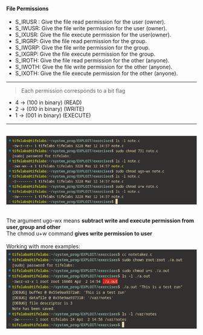 #### File Permissions

- S_IRUSR : Give the file read permission for the user (owner).
- S_IWUSR:  Give the file write permission for the user (owner).
- S_IXUSR:  Give the file execute permission for the user(owner).
- S_IRGRP:  Give the file read permission for the group.
- S_IWGRP:  Give the file write permission for the group.
- S_IXGRP:  Give the file execute permission for the group.
- S_IROTH:  Give the file read permission for the other (anyone).
- S_IWOTH:  Give the file write permission for the other (anyone).
- S_IXOTH:  Give the file execute permission for the other (anyone).

***


> Each permission corresponds to a bit flag

- 4 -> (100 in binary) (READ)
- 2 -> (010 in binary) (WRITE)
- 1 -> (001 in binary) (EXECUTE)

***

\
![alt text](image/chmod.png)

\
The argument ugo-wx means **subtract write and execute permission from user,group and other** 
\
The chmod u+w command **gives write permission to user**
\
\
Working with more examples:
\
![alt text](image/permission.png)



